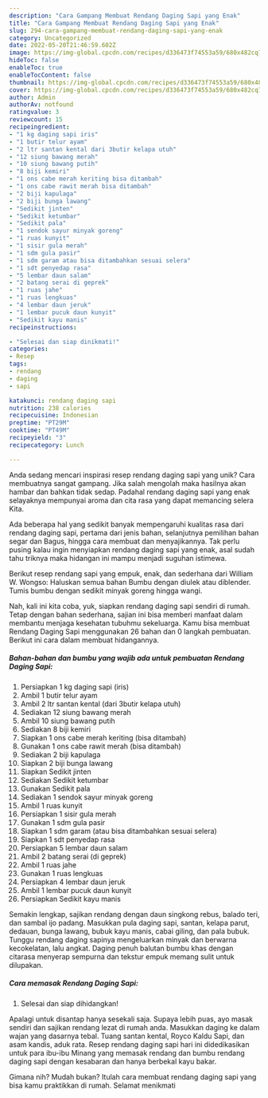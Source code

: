 ```yaml
---
description: "Cara Gampang Membuat Rendang Daging Sapi yang Enak"
title: "Cara Gampang Membuat Rendang Daging Sapi yang Enak"
slug: 294-cara-gampang-membuat-rendang-daging-sapi-yang-enak
category: Uncategorized
date: 2022-05-20T21:46:59.602Z
image: https://img-global.cpcdn.com/recipes/d336473f74553a59/680x482cq70/rendang-daging-sapi-foto-resep-utama.jpg
hideToc: false
enableToc: true
enableTocContent: false
thumbnail: https://img-global.cpcdn.com/recipes/d336473f74553a59/680x482cq70/rendang-daging-sapi-foto-resep-utama.jpg
cover: https://img-global.cpcdn.com/recipes/d336473f74553a59/680x482cq70/rendang-daging-sapi-foto-resep-utama.jpg
author: Admin
authorAv: notfound
ratingvalue: 3
reviewcount: 15
recipeingredient:
- "1 kg daging sapi iris"
- "1 butir telur ayam"
- "2 ltr santan kental dari 3butir kelapa utuh"
- "12 siung bawang merah"
- "10 siung bawang putih"
- "8 biji kemiri"
- "1 ons cabe merah keriting bisa ditambah"
- "1 ons cabe rawit merah bisa ditambah"
- "2 biji kapulaga"
- "2 biji bunga lawang"
- "Sedikit jinten"
- "Sedikit ketumbar"
- "Sedikit pala"
- "1 sendok sayur minyak goreng"
- "1 ruas kunyit"
- "1 sisir gula merah"
- "1 sdm gula pasir"
- "1 sdm garam atau bisa ditambahkan sesuai selera"
- "1 sdt penyedap rasa"
- "5 lembar daun salam"
- "2 batang serai di geprek"
- "1 ruas jahe"
- "1 ruas lengkuas"
- "4 lembar daun jeruk"
- "1 lembar pucuk daun kunyit"
- "Sedikit kayu manis"
recipeinstructions:

- "Selesai dan siap dinikmati!"
categories:
- Resep
tags:
- rendang
- daging
- sapi

katakunci: rendang daging sapi 
nutrition: 238 calories
recipecuisine: Indonesian
preptime: "PT29M"
cooktime: "PT49M"
recipeyield: "3"
recipecategory: Lunch

---
```





Anda sedang mencari inspirasi resep rendang daging sapi yang unik? Cara membuatnya sangat gampang. Jika salah mengolah maka hasilnya akan hambar dan bahkan tidak sedap. Padahal rendang daging sapi yang enak selayaknya mempunyai aroma dan cita rasa yang dapat memancing selera Kita.





Ada beberapa hal yang sedikit banyak mempengaruhi kualitas rasa dari rendang daging sapi, pertama dari jenis bahan, selanjutnya pemilihan bahan segar dan Bagus, hingga cara membuat dan menyajikannya. Tak perlu pusing kalau ingin menyiapkan rendang daging sapi yang enak,      asal sudah tahu triknya maka hidangan ini mampu menjadi suguhan istimewa.














Berikut resep rendang sapi yang empuk, enak, dan sederhana dari William W. Wongso: Haluskan semua bahan Bumbu dengan diulek atau diblender. Tumis bumbu dengan sedikit minyak goreng hingga wangi.






Nah, kali ini kita coba, yuk, siapkan rendang daging sapi sendiri di rumah. Tetap dengan bahan sederhana, sajian ini bisa memberi manfaat dalam membantu menjaga kesehatan tubuhmu sekeluarga. Kamu bisa membuat Rendang Daging Sapi menggunakan 26 bahan dan 0 langkah pembuatan. Berikut ini cara dalam membuat hidangannya.

<!--inarticleads1-->

##### Bahan-bahan dan bumbu yang wajib ada untuk pembuatan Rendang Daging Sapi:

1. Persiapkan 1 kg daging sapi (iris)
1. Ambil 1 butir telur ayam
1. Ambil 2 ltr santan kental (dari 3butir kelapa utuh)
1. Sediakan 12 siung bawang merah
1. Ambil 10 siung bawang putih
1. Sediakan 8 biji kemiri
1. Siapkan 1 ons cabe merah keriting (bisa ditambah)
1. Gunakan 1 ons cabe rawit merah (bisa ditambah)
1. Sediakan 2 biji kapulaga
1. Siapkan 2 biji bunga lawang
1. Siapkan Sedikit jinten
1. Sediakan Sedikit ketumbar
1. Gunakan Sedikit pala
1. Sediakan 1 sendok sayur minyak goreng
1. Ambil 1 ruas kunyit
1. Persiapkan 1 sisir gula merah
1. Gunakan 1 sdm gula pasir
1. Siapkan 1 sdm garam (atau bisa ditambahkan sesuai selera)
1. Siapkan 1 sdt penyedap rasa
1. Persiapkan 5 lembar daun salam
1. Ambil 2 batang serai (di geprek)
1. Ambil 1 ruas jahe
1. Gunakan 1 ruas lengkuas
1. Persiapkan 4 lembar daun jeruk
1. Ambil 1 lembar pucuk daun kunyit
1. Persiapkan Sedikit kayu manis


Semakin lengkap, sajikan rendang dengan daun singkong rebus, balado teri, dan sambal ijo padang. Masukkan pula daging sapi, santan, kelapa parut, dedauan, bunga lawang, bubuk kayu manis, cabai giling, dan pala bubuk. Tunggu rendang daging sapinya mengeluarkan minyak dan berwarna kecokelatan, lalu angkat. Daging penuh balutan bumbu khas dengan citarasa menyerap sempurna dan tekstur empuk memang sulit untuk dilupakan. 

<!--inarticleads2-->

##### Cara memasak Rendang Daging Sapi:


1. Selesai dan siap dihidangkan!

Apalagi untuk disantap hanya sesekali saja. Supaya lebih puas, ayo masak sendiri dan sajikan rendang lezat di rumah anda. Masukkan daging ke dalam wajan yang dasarnya tebal. Tuang santan kental, Royco Kaldu Sapi, dan asam kandis, aduk rata. Resep rendang daging sapi hari ini didedikasikan untuk para ibu-ibu Minang yang memasak rendang dan bumbu rendang daging sapi dengan kesabaran dan hanya berbekal kayu bakar. 

Gimana nih? Mudah bukan? Itulah cara membuat rendang daging sapi yang bisa kamu praktikkan di rumah. Selamat menikmati
